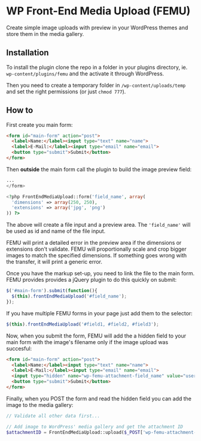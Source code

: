 # WP Front-End Media Upload (FEMU)

Create simple image uploads with preview in your WordPress themes and store them in the media gallery.

## Installation

To install the plugin clone the repo in a folder in your plugins directory, ie. `wp-content/plugins/femu` and the activate it through WordPress.

Then you need to create a temporary folder in `/wp-content/uploads/temp` and set the right permissions (or just `chmod 777`).

## How to

First create you main form:

```html
<form id="main-form" action="post">
  <label>Name:</label><input type="text" name="name">
  <label>E-Mail:</label><input type="email" name="email">
  <button type="submit">Submit</button>
</form>
```

Then **outside** the main form call the plugin to build the image preview field:

```php
...
</form>

<?php FrontEndMediaUpload::form('field_name', array(
  'dimensions' => array(250, 250),
  'extensions' => array('jpg', 'png')
)) ?>
```

The above will create a file input and a preview area. The `'field_name'` will be used as id and name of the file input.

FEMU will print a detailed error in the preview area if the dimensions or extensions don't validate. FEMU will proportionally scale and crop bigger images to match the specified dimensions. If something goes wrong with the transfer, it will print a generic error. 

Once you have the markup set-up, you need to link the file to the main form. FEMU provides provides a jQuery plugin to do this quickly on submit:

```javascript
$('#main-form').submit(function(){
  $(this).frontEndMediaUpload('#field_name');
});
```

If you have multiple FEMU forms in your page just add them to the selector:

```javascript
$(this).frontEndMediaUpload('#field1, #field2, #field3');
```

Now, when you submit the form, FEMU will add the a hidden field to your main form with the image's filename only if the image upload was succesful:

```html
<form id="main-form" action="post">
  <label>Name:</label><input type="text" name="name">
  <label>E-Mail:</label><input type="email" name="email">
  <input type="hidden" name="wp-femu-attachment-field_name" value="user_5240d16add04d-test.jpg">
  <button type="submit">Submit</button>
</form>
```

Finally, when you POST the form and read the hidden field you can add the image to the media gallery:

```php
// Validate all other data first...

// Add image to WordPress' media gallery and get the attachment ID
$attachmentID = FrontEndMediaUpload::upload($_POST['wp-femu-attachment-field_name']);
```
